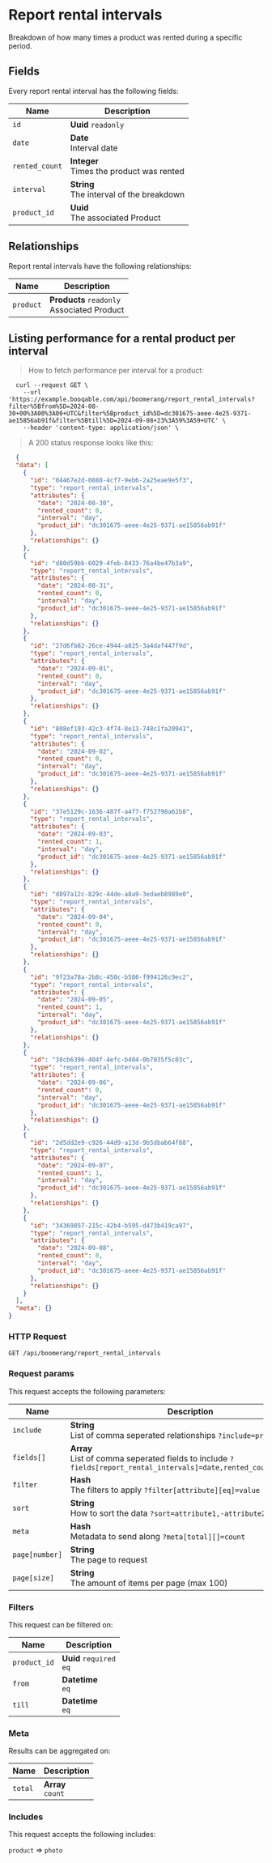 # Report rental intervals

Breakdown of how many times a product was rented during a specific period.

## Fields
Every report rental interval has the following fields:

Name | Description
-- | --
`id` | **Uuid** `readonly`<br>
`date` | **Date** <br>Interval date
`rented_count` | **Integer** <br>Times the product was rented
`interval` | **String** <br>The interval of the breakdown
`product_id` | **Uuid** <br>The associated Product


## Relationships
Report rental intervals have the following relationships:

Name | Description
-- | --
`product` | **Products** `readonly`<br>Associated Product


## Listing performance for a rental product per interval



> How to fetch performance per interval for a product:

```shell
  curl --request GET \
    --url 'https://example.booqable.com/api/boomerang/report_rental_intervals?filter%5Bfrom%5D=2024-08-30+00%3A00%3A00+UTC&filter%5Bproduct_id%5D=dc301675-aeee-4e25-9371-ae15856ab91f&filter%5Btill%5D=2024-09-08+23%3A59%3A59+UTC' \
    --header 'content-type: application/json' \
```

> A 200 status response looks like this:

```json
  {
  "data": [
    {
      "id": "04467e2d-0888-4cf7-9eb6-2a25eae9e5f3",
      "type": "report_rental_intervals",
      "attributes": {
        "date": "2024-08-30",
        "rented_count": 0,
        "interval": "day",
        "product_id": "dc301675-aeee-4e25-9371-ae15856ab91f"
      },
      "relationships": {}
    },
    {
      "id": "d80d59bb-6029-4feb-8433-76a4be47b3a9",
      "type": "report_rental_intervals",
      "attributes": {
        "date": "2024-08-31",
        "rented_count": 0,
        "interval": "day",
        "product_id": "dc301675-aeee-4e25-9371-ae15856ab91f"
      },
      "relationships": {}
    },
    {
      "id": "27d6fb82-26ce-4944-a825-3a4daf447f9d",
      "type": "report_rental_intervals",
      "attributes": {
        "date": "2024-09-01",
        "rented_count": 0,
        "interval": "day",
        "product_id": "dc301675-aeee-4e25-9371-ae15856ab91f"
      },
      "relationships": {}
    },
    {
      "id": "808ef193-42c3-4f74-8e13-748c1fa20941",
      "type": "report_rental_intervals",
      "attributes": {
        "date": "2024-09-02",
        "rented_count": 0,
        "interval": "day",
        "product_id": "dc301675-aeee-4e25-9371-ae15856ab91f"
      },
      "relationships": {}
    },
    {
      "id": "37e5129c-1636-487f-a4f7-f752798a62b8",
      "type": "report_rental_intervals",
      "attributes": {
        "date": "2024-09-03",
        "rented_count": 1,
        "interval": "day",
        "product_id": "dc301675-aeee-4e25-9371-ae15856ab91f"
      },
      "relationships": {}
    },
    {
      "id": "d897a12c-829c-44de-a8a9-3edaeb8989e0",
      "type": "report_rental_intervals",
      "attributes": {
        "date": "2024-09-04",
        "rented_count": 0,
        "interval": "day",
        "product_id": "dc301675-aeee-4e25-9371-ae15856ab91f"
      },
      "relationships": {}
    },
    {
      "id": "9f23a78a-2b8c-450c-b586-f994126c9ec2",
      "type": "report_rental_intervals",
      "attributes": {
        "date": "2024-09-05",
        "rented_count": 1,
        "interval": "day",
        "product_id": "dc301675-aeee-4e25-9371-ae15856ab91f"
      },
      "relationships": {}
    },
    {
      "id": "38cb6396-404f-4efc-b404-0b7035f5c03c",
      "type": "report_rental_intervals",
      "attributes": {
        "date": "2024-09-06",
        "rented_count": 0,
        "interval": "day",
        "product_id": "dc301675-aeee-4e25-9371-ae15856ab91f"
      },
      "relationships": {}
    },
    {
      "id": "2d5dd2e9-c926-44d9-a13d-9b5dbab64f88",
      "type": "report_rental_intervals",
      "attributes": {
        "date": "2024-09-07",
        "rented_count": 1,
        "interval": "day",
        "product_id": "dc301675-aeee-4e25-9371-ae15856ab91f"
      },
      "relationships": {}
    },
    {
      "id": "34369857-215c-42b4-b595-d473b419ca97",
      "type": "report_rental_intervals",
      "attributes": {
        "date": "2024-09-08",
        "rented_count": 0,
        "interval": "day",
        "product_id": "dc301675-aeee-4e25-9371-ae15856ab91f"
      },
      "relationships": {}
    }
  ],
  "meta": {}
}
```

### HTTP Request

`GET /api/boomerang/report_rental_intervals`

### Request params

This request accepts the following parameters:

Name | Description
-- | --
`include` | **String** <br>List of comma seperated relationships `?include=product`
`fields[]` | **Array** <br>List of comma seperated fields to include `?fields[report_rental_intervals]=date,rented_count,interval`
`filter` | **Hash** <br>The filters to apply `?filter[attribute][eq]=value`
`sort` | **String** <br>How to sort the data `?sort=attribute1,-attribute2`
`meta` | **Hash** <br>Metadata to send along `?meta[total][]=count`
`page[number]` | **String** <br>The page to request
`page[size]` | **String** <br>The amount of items per page (max 100)


### Filters

This request can be filtered on:

Name | Description
-- | --
`product_id` | **Uuid** `required`<br>`eq`
`from` | **Datetime** <br>`eq`
`till` | **Datetime** <br>`eq`


### Meta

Results can be aggregated on:

Name | Description
-- | --
`total` | **Array** <br>`count`


### Includes

This request accepts the following includes:

`product` => 
`photo`







